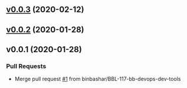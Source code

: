 
<a name="v0.0.3"></a>
## [v0.0.3](https://github.com/binbashar/bb-devops-dev-tools/compare/v0.0.2...v0.0.3) (2020-02-12)


<a name="v0.0.2"></a>
## [v0.0.2](https://github.com/binbashar/bb-devops-dev-tools/compare/v0.0.1...v0.0.2) (2020-01-28)


<a name="v0.0.1"></a>
## v0.0.1 (2020-01-28)

### Pull Requests

* Merge pull request [#1](https://github.com/binbashar/bb-devops-dev-tools/issues/1) from binbashar/BBL-117-bb-devops-dev-tools

